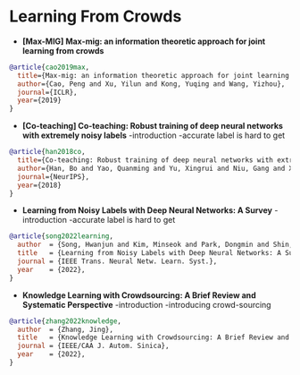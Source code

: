 # Learning From Crowds

+ **[Max-MIG] Max-mig: an information theoretic approach for joint learning from crowds**
```bibtex
@article{cao2019max,
  title={Max-mig: an information theoretic approach for joint learning from crowds},
  author={Cao, Peng and Xu, Yilun and Kong, Yuqing and Wang, Yizhou},
  journal={ICLR},
  year={2019}
}
```

+ **[Co-teaching] Co-teaching: Robust training of deep neural networks with extremely noisy labels**
  -introduction
  -accurate label is hard to get
```bibtex
@article{han2018co,
  title={Co-teaching: Robust training of deep neural networks with extremely noisy labels},
  author={Han, Bo and Yao, Quanming and Yu, Xingrui and Niu, Gang and Xu, Miao and Hu, Weihua and Tsang, Ivor and Sugiyama, Masashi},
  journal={NeurIPS},
  year={2018}
}
```


+ **Learning from Noisy Labels with Deep Neural Networks: A Survey**
  -introduction
  -accurate label is hard to get
```bibtex
@article{song2022learning,
  author  = {Song, Hwanjun and Kim, Minseok and Park, Dongmin and Shin, Yooju and Lee, Jae-Gil},
  title   = {Learning from Noisy Labels with Deep Neural Networks: A Survey},
  journal = {IEEE Trans. Neural Netw. Learn. Syst.},
  year    = {2022},
}
```

+ **Knowledge Learning with Crowdsourcing: A Brief Review and Systematic Perspective** 
  -introduction
  -introducing crowd-sourcing
```bibtex
@article{zhang2022knowledge,
  author  = {Zhang, Jing},
  title   = {Knowledge Learning with Crowdsourcing: A Brief Review and Systematic Perspective},
  journal = {IEEE/CAA J. Autom. Sinica},
  year    = {2022},
}
```
